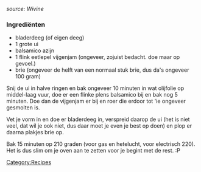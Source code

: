 *source: Wivine*

### Ingrediënten

-   bladerdeeg (of eigen deeg)
-   1 grote ui
-   balsamico azijn
-   1 flink eetlepel vijgenjam (ongeveer, zojuist bedacht. doe maar op
    gevoel.)
-   brie (ongeveer de helft van een normaal stuk brie, dus da's ongeveer
    100 gram)

Snij de ui in halve ringen en bak ongeveer 10 minuten in wat olijfolie
op middel-laag vuur, doe er een flinke plens balsamico bij en bak nog 5
minuten. Doe dan de vijgenjam er bij en roer die erdoor tot 'ie ongeveer
gesmolten is.

Vet je vorm in en doe er bladerdeeg in, verspreid daarop de ui (het is
niet veel, dat wil je ook niet, dus daar moet je even je best op doen)
en plop er daarna plakjes brie op.

Bak 15 minuten op 210 graden (voor gas en hetelucht, voor electrisch
220). Het is dus slim om je oven aan te zetten voor je begint met de
rest. :P

<Category:Recipes>

